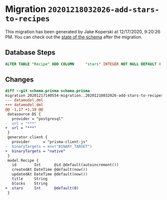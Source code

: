 # Migration `20201218032026-add-stars-to-recipes`

This migration has been generated by Jake Koperski at 12/17/2020, 9:20:26 PM.
You can check out the [state of the schema](./schema.prisma) after the migration.

## Database Steps

```sql
ALTER TABLE "Recipe" ADD COLUMN     "stars" INTEGER NOT NULL DEFAULT 0
```

## Changes

```diff
diff --git schema.prisma schema.prisma
migration 20201217140554-migration..20201218032026-add-stars-to-recipes
--- datamodel.dml
+++ datamodel.dml
@@ -1,17 +1,18 @@
 datasource DS {
   provider = "postgresql"
-  url = "***"
+  url = "***"
 }
 generator client {
   provider      = "prisma-client-js"
-  binaryTargets = env("BINARY_TARGET")
+  binaryTargets = "native"
 }
 model Recipe {
   id        Int      @id @default(autoincrement())
   createdAt DateTime @default(now())
   updatedAt DateTime @default(now())
   title     String
   blocks    String
+  stars     Int      @default(0)
 }
```



